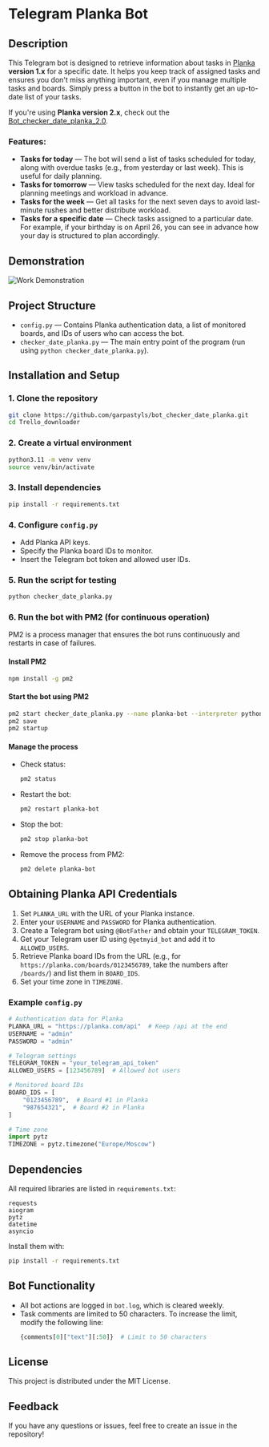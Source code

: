 # Telegram Planka Bot

## Description

This Telegram bot is designed to retrieve information about tasks in [Planka](https://github.com/plankanban/planka) **version 1.x** for a specific date. It helps you keep track of assigned tasks and ensures you don't miss anything important, even if you manage multiple tasks and boards. Simply press a button in the bot to instantly get an up-to-date list of your tasks.

If you're using **Planka version 2.x**, check out the [Bot_checker_date_planka_2.0](https://github.com/john-gear/bot_checker_date_planka_2.0).

### Features:

- **Tasks for today** — The bot will send a list of tasks scheduled for today, along with overdue tasks (e.g., from yesterday or last week). This is useful for daily planning.
- **Tasks for tomorrow** — View tasks scheduled for the next day. Ideal for planning meetings and workload in advance.
- **Tasks for the week** — Get all tasks for the next seven days to avoid last-minute rushes and better distribute workload.
- **Tasks for a specific date** — Check tasks assigned to a particular date. For example, if your birthday is on April 26, you can see in advance how your day is structured to plan accordingly.

## Demonstration
![Work Demonstration](https://github.com/garpastyls/bot_checker_date_planka/blob/main/work_demonstration.gif)

## Project Structure

- `config.py` — Contains Planka authentication data, a list of monitored boards, and IDs of users who can access the bot.
- `checker_date_planka.py` — The main entry point of the program (run using `python checker_date_planka.py`).

## Installation and Setup

### 1. Clone the repository

```bash
git clone https://github.com/garpastyls/bot_checker_date_planka.git
cd Trello_downloader
```

### 2. Create a virtual environment

```bash
python3.11 -m venv venv
source venv/bin/activate
```

### 3. Install dependencies

```bash
pip install -r requirements.txt
```

### 4. Configure `config.py`

- Add Planka API keys.
- Specify the Planka board IDs to monitor.
- Insert the Telegram bot token and allowed user IDs.

### 5. Run the script for testing

```bash
python checker_date_planka.py
```

### 6. Run the bot with PM2 (for continuous operation)

PM2 is a process manager that ensures the bot runs continuously and restarts in case of failures.

#### Install PM2

```bash
npm install -g pm2
```

#### Start the bot using PM2

```bash
pm2 start checker_date_planka.py --name planka-bot --interpreter python3.11
pm2 save
pm2 startup
```

#### Manage the process

- Check status:
  ```bash
  pm2 status
  ```
- Restart the bot:
  ```bash
  pm2 restart planka-bot
  ```
- Stop the bot:
  ```bash
  pm2 stop planka-bot
  ```
- Remove the process from PM2:
  ```bash
  pm2 delete planka-bot
  ```

## Obtaining Planka API Credentials

1. Set `PLANKA_URL` with the URL of your Planka instance.
2. Enter your `USERNAME` and `PASSWORD` for Planka authentication.
3. Create a Telegram bot using `@BotFather` and obtain your `TELEGRAM_TOKEN`.
4. Get your Telegram user ID using `@getmyid_bot` and add it to `ALLOWED_USERS`.
5. Retrieve Planka board IDs from the URL (e.g., for `https://planka.com/boards/0123456789`, take the numbers after `/boards/`) and list them in `BOARD_IDS`.
6. Set your time zone in `TIMEZONE`.

### Example `config.py`

```python
# Authentication data for Planka
PLANKA_URL = "https://planka.com/api"  # Keep /api at the end
USERNAME = "admin"
PASSWORD = "admin"

# Telegram settings
TELEGRAM_TOKEN = "your_telegram_api_token"
ALLOWED_USERS = [123456789]  # Allowed bot users

# Monitored board IDs
BOARD_IDS = [
    "0123456789",  # Board #1 in Planka
    "987654321",  # Board #2 in Planka
]

# Time zone
import pytz
TIMEZONE = pytz.timezone("Europe/Moscow")
```

## Dependencies

All required libraries are listed in `requirements.txt`:

```
requests
aiogram
pytz
datetime
asyncio
```

Install them with:

```bash
pip install -r requirements.txt
```

## Bot Functionality

- All bot actions are logged in `bot.log`, which is cleared weekly.
- Task comments are limited to 50 characters. To increase the limit, modify the following line:
  ```python
  {comments[0]["text"][:50]}  # Limit to 50 characters
  ```

## License

This project is distributed under the MIT License.

## Feedback

If you have any questions or issues, feel free to create an issue in the repository!
